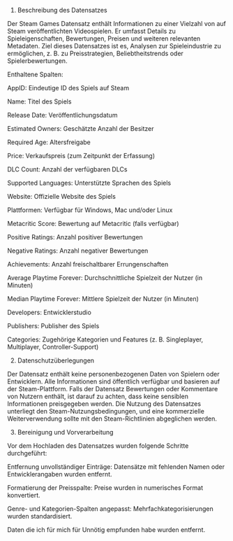 1. Beschreibung des Datensatzes

Der Steam Games Datensatz enthält Informationen zu einer Vielzahl von auf Steam veröffentlichten Videospielen. Er umfasst Details zu Spieleigenschaften, Bewertungen, Preisen und weiteren relevanten Metadaten. Ziel dieses Datensatzes ist es, Analysen zur Spieleindustrie zu ermöglichen, z. B. zu Preisstrategien, Beliebtheitstrends oder Spielerbewertungen.

Enthaltene Spalten:

AppID: Eindeutige ID des Spiels auf Steam

Name: Titel des Spiels

Release Date: Veröffentlichungsdatum

Estimated Owners: Geschätzte Anzahl der Besitzer

Required Age: Altersfreigabe

Price: Verkaufspreis (zum Zeitpunkt der Erfassung)

DLC Count: Anzahl der verfügbaren DLCs

Supported Languages: Unterstützte Sprachen des Spiels

Website: Offizielle Website des Spiels

Plattformen: Verfügbar für Windows, Mac und/oder Linux

Metacritic Score: Bewertung auf Metacritic (falls verfügbar)

Positive Ratings: Anzahl positiver Bewertungen

Negative Ratings: Anzahl negativer Bewertungen

Achievements: Anzahl freischaltbarer Errungenschaften

Average Playtime Forever: Durchschnittliche Spielzeit der Nutzer (in Minuten)

Median Playtime Forever: Mittlere Spielzeit der Nutzer (in Minuten)

Developers: Entwicklerstudio

Publishers: Publisher des Spiels

Categories: Zugehörige Kategorien und Features (z. B. Singleplayer, Multiplayer, Controller-Support)

2. Datenschutzüberlegungen

Der Datensatz enthält keine personenbezogenen Daten von Spielern oder Entwicklern. Alle Informationen sind öffentlich verfügbar und basieren auf der Steam-Plattform. Falls der Datensatz Bewertungen oder Kommentare von Nutzern enthält, ist darauf zu achten, dass keine sensiblen Informationen preisgegeben werden. Die Nutzung des Datensatzes unterliegt den Steam-Nutzungsbedingungen, und eine kommerzielle Weiterverwendung sollte mit den Steam-Richtlinien abgeglichen werden.

3. Bereinigung und Vorverarbeitung

Vor dem Hochladen des Datensatzes wurden folgende Schritte durchgeführt:

Entfernung unvollständiger Einträge: Datensätze mit fehlenden Namen oder Entwicklerangaben wurden entfernt.

Formatierung der Preisspalte: Preise wurden in numerisches Format konvertiert.

Genre- und Kategorien-Spalten angepasst: Mehrfachkategorisierungen wurden standardisiert.

Daten die ich für mich für Unnötig empfunden habe wurden entfernt.
